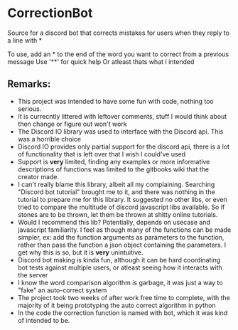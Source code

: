 # CorrectionBot
Source for a discord bot that corrects mistakes for users when they reply to a line with *

To use, add an * to the end of the word you want to correct from a previous message
Use '**' for quick help
Or atleast thats what I intended 



## Remarks:
- This project was intended to have some fun with code, nothing too serious. 
- It is currecntly littered with leftover comments, stuff I would think about then change or figure out won't work
- The Discord IO library was used to interface with the Discord api. This was a horrible choice
 - Discord IO provides only partial support for the discord api, there is a lot of functionality that is left over that I wish I could've used
 - Support is **very** limited, finding any examples or more informative descriptions of functions was limited to the gitbooks wiki that the creator made.
 - I can't really blame this library, albeit all my complaining. Searching "Discord bot tutorial" brought me to it, and there was nothing in the tutorial to prepare me for this library. It suggested no other libs, or even tried to compare the multitude of discord javascript libs available. So if stones are to be thrown, let them be thrown at shitty online tutorials.
 - Would I recommend this lib? Potentially, depends on usecase and javascript familiarity. I feel as though many of the functions can be made simpler, ex: add the function arguments as parameters to the function, rather than pass the function a json object containing the parameters. I get why this is so, but it is **very** unintuitive. 
- Discord bot making is kinda fun, although it can be hard coordinating bot tests against multiple users, or atleast seeing how it interacts with the server
- I know the word comparison algorithm is garbage, it was just a way to "fake" an auto-correct system 
- The project took two weeks of after work free time to complete, with the majority of it being prototyping the auto correct algorithm in python
- In the code the correction function is named with bot, which it was kind of intended to be. 
